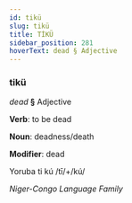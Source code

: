 ```yaml
---
id: tikü
slug: tikü
title: TİKÜ
sidebar_position: 281
hoverText: dead § Adjective
---
```


### tikü

*dead* **§** Adjective

**Verb**: to be dead

**Noun**: deadness/death

**Modifier**: dead

Yoruba ti kú /tī/+/kú/

*Niger-Congo Language Family*